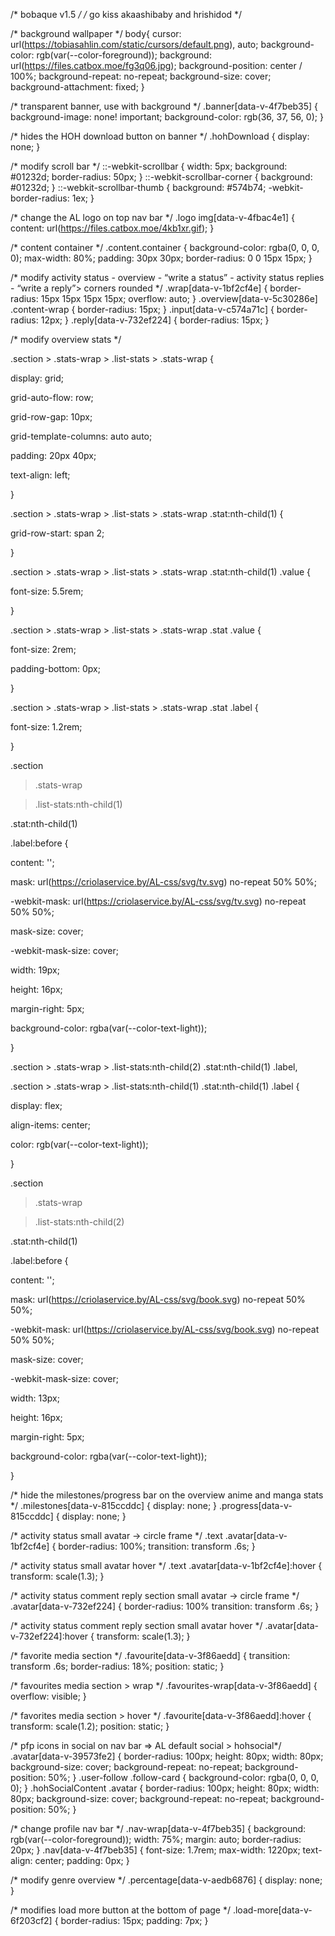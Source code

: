 /* bobaque v1.5 */
/* go kiss akaashibaby and hrishidod */

/* background wallpaper */
body{
    cursor: url(https://tobiasahlin.com/static/cursors/default.png), auto;
    background-color: rgb(var(--color-foreground));
    background: url(https://files.catbox.moe/fg3q06.jpg);
    background-position: center / 100%;
    background-repeat: no-repeat;
    background-size: cover;
    background-attachment: fixed;
}

/* transparent banner, use with background */
.banner[data-v-4f7beb35] { 
    background-image: none! important;
    background-color: rgb(36, 37, 56, 0);
}

/* hides the HOH download button on banner */
.hohDownload {
    display: none;
}

/* modify scroll bar  */
::-webkit-scrollbar {
    width: 5px;
    background: #01232d;
    border-radius: 50px;
}
::-webkit-scrollbar-corner {
    background: #01232d;
}
::-webkit-scrollbar-thumb {
    background: #574b74;
    -webkit-border-radius: 1ex;
}

/* change the AL logo on top nav bar */
.logo img[data-v-4fbac4e1] {
    content: url(https://files.catbox.moe/4kb1xr.gif);
}

/* content container */
.content.container {
    background-color: rgba(0, 0, 0, 0);
    max-width: 80%;
    padding: 30px 30px;
    border-radius: 0 0 15px 15px;
}

/* modify activity status - overview - “write a status” - activity status replies - “write a reply”> corners rounded */
.wrap[data-v-1bf2cf4e] {
    border-radius: 15px 15px 15px 15px;
    overflow: auto;
}
.overview[data-v-5c30286e] .content-wrap {
    border-radius: 15px;
}
.input[data-v-c574a71c] {
border-radius: 12px;
}
.reply[data-v-732ef224] {
    border-radius: 15px;
}




/* modify overview stats */

.section > .stats-wrap > .list-stats > .stats-wrap {




   display: grid;


   grid-auto-flow: row;


   grid-row-gap: 10px;


   grid-template-columns: auto auto;


   padding: 20px 40px;


   text-align: left;


}







.section > .stats-wrap > .list-stats > .stats-wrap .stat:nth-child(1) {


   grid-row-start: span 2;


}







.section > .stats-wrap > .list-stats > .stats-wrap .stat:nth-child(1) .value {


   font-size: 5.5rem;


}







.section > .stats-wrap > .list-stats > .stats-wrap .stat .value {


   font-size: 2rem;


   padding-bottom: 0px;


}







.section > .stats-wrap > .list-stats > .stats-wrap .stat .label {


   font-size: 1.2rem;


}







.section


 > .stats-wrap


 > .list-stats:nth-child(1)


 .stat:nth-child(1)


 .label:before {


   content: '';


   mask: url(https://criolaservice.by/AL-css/svg/tv.svg) no-repeat 50% 50%;


   -webkit-mask: url(https://criolaservice.by/AL-css/svg/tv.svg) no-repeat 50% 50%;


   mask-size: cover;


   -webkit-mask-size: cover;


   width: 19px;


   height: 16px;


   margin-right: 5px;


   background-color: rgba(var(--color-text-light));


}







.section > .stats-wrap > .list-stats:nth-child(2) .stat:nth-child(1) .label,


.section > .stats-wrap > .list-stats:nth-child(1) .stat:nth-child(1) .label {


   display: flex;


   align-items: center;


   color: rgb(var(--color-text-light));


}







.section


 > .stats-wrap


 > .list-stats:nth-child(2)


 .stat:nth-child(1)


 .label:before {


   content: '';


   mask: url(https://criolaservice.by/AL-css/svg/book.svg) no-repeat 50% 50%;


   -webkit-mask: url(https://criolaservice.by/AL-css/svg/book.svg) no-repeat 50% 50%;


   mask-size: cover;


   -webkit-mask-size: cover;


   width: 13px;


   height: 16px;


   margin-right: 5px;


   background-color: rgba(var(--color-text-light));


}




/* hide the milestones/progress bar on the overview anime and manga stats */
.milestones[data-v-815ccddc] {
    display: none;
}
.progress[data-v-815ccddc] {
    display: none;
}

/* activity status small avatar -> circle frame */
.text .avatar[data-v-1bf2cf4e] {
    border-radius: 100%;
    transition: transform .6s;
}

/* activity status small avatar hover */
.text .avatar[data-v-1bf2cf4e]:hover {
    transform: scale(1.3);
}

/* activity status comment reply section small avatar -> circle frame */
.avatar[data-v-732ef224] {
    border-radius: 100%
    transition: transform .6s;
}

/* activity status comment reply section small avatar hover */
.avatar[data-v-732ef224]:hover {
    transform: scale(1.3);
}

/* favorite media section */
.favourite[data-v-3f86aedd] {
    transition: transform .6s;
    border-radius: 18%;
    position: static;
}

/* favourites media section > wrap */
.favourites-wrap[data-v-3f86aedd] {
    overflow: visible;
}

/* favorites media section > hover */
.favourite[data-v-3f86aedd]:hover {
    transform: scale(1.2);
    position: static;
}

/* pfp icons in social on nav bar => AL default social > hohsocial*/
.avatar[data-v-39573fe2] {
    border-radius: 100px;
    height: 80px;
    width: 80px;
    background-size: cover;
    background-repeat: no-repeat;
    background-position: 50%;
}
.user-follow .follow-card {
    background-color: rgba(0, 0, 0, 0);
}
.hohSocialContent .avatar {
    border-radius: 100px;
    height: 80px;
    width: 80px;
    background-size: cover;
    background-repeat: no-repeat;
    background-position: 50%;
}

/* change profile nav bar */
.nav-wrap[data-v-4f7beb35] {
    background: rgb(var(--color-foreground));
    width: 75%;
    margin: auto;
    border-radius: 20px;
}
.nav[data-v-4f7beb35] {
    font-size: 1.7rem;
    max-width: 1220px;
    text-align: center;
    padding: 0px;
}

/* modify genre overview */
.percentage[data-v-aedb6876] {
    display: none;
}

/* modifies load more button at the bottom of page */
.load-more[data-v-6f203cf2] {
    border-radius: 15px;
    padding: 7px;
}
